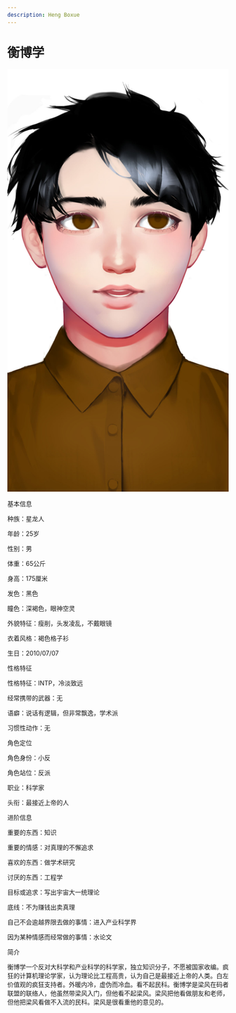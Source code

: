```yaml
---
description: Heng Boxue
---
```


# 衡博学

![衡博学](../../.gitbook/assets/heng-bo-xue-.jpg)

基本信息



种族：星龙人

年龄：25岁

性别：男

体重：65公斤

身高：175厘米

发色：黑色

瞳色：深褐色，眼神空灵

外貌特征：瘦削，头发凌乱，不戴眼镜

衣着风格：褐色格子衫

生日：2010/07/07


性格特征



性格特征：INTP，冷淡致远

经常携带的武器：无

语癖：说话有逻辑，但非常飘逸，学术派

习惯性动作：无


角色定位



角色身份：小反

角色站位：反派

职业：科学家

头衔：最接近上帝的人



进阶信息



重要的东西：知识

重要的情感：对真理的不懈追求

喜欢的东西：做学术研究

讨厌的东西：工程学

目标或追求：写出宇宙大一统理论

底线：不为赚钱出卖真理

自己不会逾越界限去做的事情：进入产业科学界

因为某种情感而经常做的事情：水论文


简介



衡博学一个反对大科学和产业科学的科学家，独立知识分子，不愿被国家收编。疯狂的计算机理论学家，认为理论比工程高贵，认为自己是最接近上帝的人类。白左价值观的疯狂支持者。外暖内冷，虚伪而冷血。看不起民科。衡博学是梁风在码者联盟的联络人，他虽然带梁风入门，但他看不起梁风。梁风把他看做朋友和老师，但他把梁风看做不入流的民科。梁风是很看重他的意见的。
